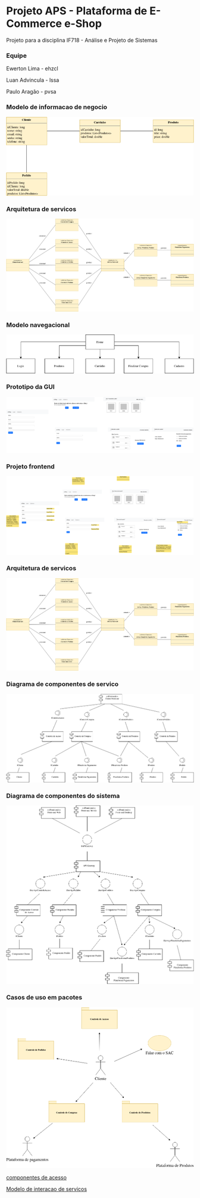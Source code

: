 # Projeto APS - Plataforma de E-Commerce e-Shop                                                                                  
Projeto para a disciplina IF718 - Análise e Projeto de Sistemas

### Equipe

Ewerton Lima   - ehzcl

Luan Advincula - lssa

Paulo Aragão   - pvsa

### Modelo de informacao de negocio

![Arquitetura de servicos](./docs/modelo%20de%20informacao%20de%20negocio.png)

### Arquitetura de servicos

![Arquitetura de servicos](./docs/arquitetura%20de%20servicos.png)

### Modelo navegacional

![modelo navegacional](./docs/modelo%20navegacional.png)

### Prototipo da GUI

![Prototipo da GUI](./docs/prototipo_da_gui.png)

### Projeto frontend

![Projeto frontend](./docs/projeto_frontend.png)

### Arquitetura de servicos

![Arquitetura de servicos](./docs/arquitetura%20de%20servicos.png)



### Diagrama de componentes de servico

![diagrama de componentes de servico](./docs/diagrama%20de%20componentes%20de%20servico.png)

### Diagrama de componentes do sistema

![Diagrama componentes do sistema](./docs/diagrama%20de%20componentes%20do%20sistema.png)

### Casos de uso em pacotes

![casos de uso em pacotes](./docs/casos%20de%20uso%20em%20pacotes.png)

[componentes de acesso](./docs/componentes%20de%20acesso/componentes%20de%20acesso.md)

[Modelo de interacao de servicos](./docs/modelo%20de%20interacao%20de%20servicos/modelo%20de%20interacao%20de%20servicos.md)



